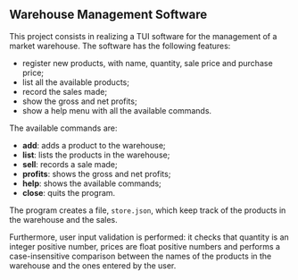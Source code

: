 ## Warehouse Management Software 

This project consists in realizing a TUI software for the management of a market warehouse. The software has the following features:

- register new products, with name, quantity, sale price and purchase price;
- list all the available products;
- record the sales made;
- show the gross and net profits;
- show a help menu with all the available commands.

The available commands are:

- **add**: adds a product to the warehouse;
- **list**: lists the products in the warehouse;
- **sell**: records a sale made;
- **profits**: shows the gross and net profits;
- **help**: shows the available commands;  
- **close**: quits the program. 

The program creates a file, `store.json`, which keep track of the products in the warehouse and the sales.<br> 

Furthermore, user input validation is performed: it checks that quantity is an integer positive number, prices are float positive numbers and performs a case-insensitive comparison between the names of the products in the warehouse and the ones entered by the user.
